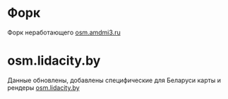 ﻿# Форк
Форк неработающего [osm.amdmi3.ru](https://github.com/AMDmi3/osm-portal)

# osm.lidacity.by
Данные обновлены, добавлены специфические для Беларуси карты и рендеры [osm.lidacity.by](osm.lidacity.by)
